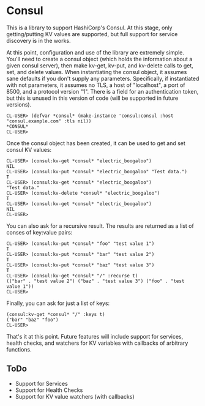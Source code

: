 # Consul

This is a library to support HashiCorp's Consul. At this stage, only
getting/putting KV values are supported, but full support for service
discovery is in the works.

At this point, configuration and use of the library are extremely
simple. You'll need to create a consul object (which holds the
information about a given consul server), then make kv-get, kv-put,
and kv-delete calls to get, set, and delete values. When instantiating
the consul object, it assumes sane defaults if you don't supply any
parameters. Specifically, if instantiated with not parameters, it
assumes no TLS, a host of "localhost", a port of 8500, and a protocol
version "1". There is a field for an authentication token, but this is
unused in this version of code (will be supported in future versions).

```
CL-USER> (defvar *consul* (make-instance 'consul:consul :host "consul.example.com" :tls nil))
*CONSUL*
CL-USER>
```

Once the consul object has been created, it can be used to get and set
consul KV values:

```
CL-USER> (consul:kv-get *consul* "electric_boogaloo")
NIL
CL-USER> (consul:kv-put *consul* "electric_boogaloo" "Test data.")
T
CL-USER> (consul:kv-get *consul* "electric_boogaloo")
"Test data."
CL-USER> (consul:kv-delete *consul* "electric_boogaloo")
T
CL-USER> (consul:kv-get *consul* "electric_boogaloo")
NIL
CL-USER>
```

You can also ask for a recursive result. The results are returned as a
list of conses of key:value pairs:

```
CL-USER> (consul:kv-put *consul* "foo" "test value 1")
T
CL-USER> (consul:kv-put *consul* "bar" "test value 2")
T
CL-USER> (consul:kv-put *consul* "baz" "test value 3")
T
CL-USER> (consul:kv-get *consul* "/" :recurse t)
(("bar" . "test value 2") ("baz" . "test value 3") ("foo" . "test value 1"))
CL-USER> 
```

Finally, you can ask for just a list of keys:

```
(consul:kv-get *consul* "/" :keys t)
("bar" "baz" "foo")
CL-USER> 
```

That's it at this point. Future features will include support for
services, health checks, and watchers for KV variables with callbacks
of arbitrary functions.

## ToDo

* Support for Services
* Support for Health Checks
* Support for KV value watchers (with callbacks)
